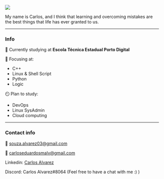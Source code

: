 ![](https://imgur.com/Lxifo4a)

My name is Carlos, and I think that learning and overcoming mistakes are the best things that life has ever granted to us.

---

### Info

:school: Currently studying at **Escola Técnica Estadual Porto Digital**

:book: Focusing at:

- C++
- Linux & Shell Script
- Python
- Logic

:timer_clock: Plan to study:

- DevOps
- Linux SysAdmin
- Cloud computing

---

### Contact info

:e-mail: souza.alvarez03@gmail.com

:e-mail: carloseduardosmalv@gmail.com

Linkedin: [Carlos Alvarez](https://linkedin.com/in/carlos-souza-alvarez)

Discord: Carlos Alvarez#8064 (Feel free to have a chat with me :) )

